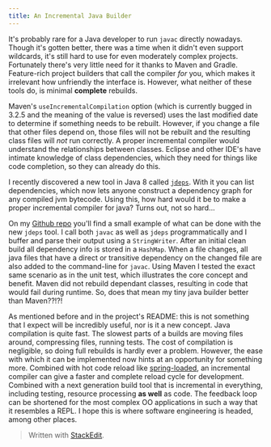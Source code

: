 ```yaml
---
title: An Incremental Java Builder
---
```

It's probably rare for a Java developer to run `javac` directly nowadays. Though it's gotten better, there was a time when it didn't even support wildcards, it's still hard to use for even moderately complex projects. Fortunately there's very little need for it thanks to Maven and Gradle. Feature-rich project builders that call the compiler *for* you, which makes it irrelevant how unfriendly the interface is. However, what neither of these tools do, is minimal **complete** rebuilds. 

Maven's `useIncrementalCompilation` option (which is currently bugged in 3.2.5 and the meaning of the value is reversed) uses the last modified date to determine if something needs to be rebuilt. However, if you change a file that other files depend on, those files will not be rebuilt and the resulting class files will *not* run correctly. A proper incremental compiler would understand the relationships between classes. Eclipse and other IDE's have intimate knowledge of class dependencies, which they need for things like code completion, so they can already do this.

I recently discovered a new tool in Java 8 called [`jdeps`](http://docs.oracle.com/javase/8/docs/technotes/tools/unix/jdeps.html). With it you can list dependencies, which now lets anyone construct a dependency graph for any compiled jvm bytecode. Using this, how hard would it be to make a proper incremental compiler for java? Turns out, not so hard...

On my [Github repo](https://github.com/arienkock/java-incremental-builder/tree/master/builder) you'll find a small example of what can be done with the new `jdeps` tool. I call both `javac` as well as `jdeps` programmatically and I buffer and parse their output using a `StringWriter`. After an initial clean build all dependency info is stored in a `HashMap`. When a file changes, all java files that have a direct or transitive dependency on the changed file are also added to the command-line for `javac`. Using Maven I tested the exact same scenario as in the unit test, which illustrates the core concept and benefit. Maven did not rebuild dependant classes, resulting in code that would fail during runtime. So, does that mean my tiny java builder better than Maven??!?!

As mentioned before and in the project's README: this is not something that I expect will be incredibly useful, nor is it a new concept. Java compilation is quite fast. The slowest parts of a builds are moving files around, compressing files, running tests. The cost of compilation is negligible, so doing full rebuilds is hardly ever a problem. However, the ease with which it can be implemented now hints at an opportunity for something more. Combined with hot code reload like [spring-loaded](https://github.com/spring-projects/spring-loaded), an incremental compiler can give a faster and complete reload cycle for development. Combined with a next generation build tool that is incremental in everything, including testing, resource processing **as well** as code. The feedback loop can be shortened for the most complex OO applications in such a way that it resembles a REPL. I hope this is where software engineering is headed, among other places.

> Written with [StackEdit](https://stackedit.io/).
